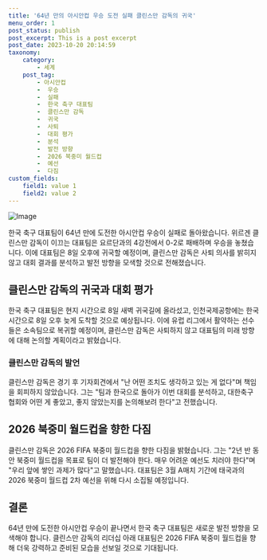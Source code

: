 ```yaml
---
title: '64년 만의 아시안컵 우승 도전 실패 클린스만 감독의 귀국'
menu_order: 1
post_status: publish
post_excerpt: This is a post excerpt
post_date: 2023-10-20 20:14:59
taxonomy:
    category:
        - 세계
    post_tag:
        - 아시안컵
        -  우승
        -  실패
        -  한국 축구 대표팀
        -  클린스만 감독
        -  귀국
        -  사퇴
        -  대회 평가
        -  분석
        -  발전 방향
        -  2026 북중미 월드컵
        -  예선
        -  다짐
custom_fields:
    field1: value 1
    field2: value 2
---
```


![Image](https://imgnews.pstatic.net/image/469/2024/02/07/0000784360_001_20240207095401586.jpg?type=w647)


한국 축구 대표팀이 64년 만에 도전한 아시안컵 우승이 실패로 돌아왔습니다. 위르겐 클린스만 감독이 이끄는 대표팀은 요르단과의 4강전에서 0-2로 패배하며 우승을 놓쳤습니다. 이에 대표팀은 8일 오후에 귀국할 예정이며, 클린스만 감독은 사퇴 의사를 밝히지 않고 대회 결과를 분석하고 발전 방향을 모색할 것으로 전해졌습니다.

## 클린스만 감독의 귀국과 대회 평가
한국 축구 대표팀은 현지 시간으로 8일 새벽 귀국길에 올라섰고, 인천국제공항에는 한국 시간으로 8일 오후 늦게 도착할 것으로 예상됩니다. 이에 유럽 리그에서 활약하는 선수들은 소속팀으로 복귀할 예정이며, 클린스만 감독은 사퇴하지 않고 대표팀의 미래 방향에 대해 논의할 계획이라고 밝혔습니다.

### 클린스만 감독의 발언
클린스만 감독은 경기 후 기자회견에서 "난 어떤 조치도 생각하고 있는 게 없다"며 책임을 회피하지 않았습니다. 그는 "팀과 한국으로 돌아가 이번 대회를 분석하고, 대한축구협회와 어떤 게 좋았고, 좋지 않았는지를 논의해보려 한다"고 전했습니다.

## 2026 북중미 월드컵을 향한 다짐
클린스만 감독은 2026 FIFA 북중미 월드컵을 향한 다짐을 밝혔습니다. 그는 "2년 반 동안 북중미 월드컵을 목표로 팀이 더 발전해야 한다. 매우 어려운 예선도 치러야 한다"며 "우리 앞에 쌓인 과제가 많다"고 말했습니다. 대표팀은 3월 A매치 기간에 태국과의 2026 북중미 월드컵 2차 예선을 위해 다시 소집될 예정입니다.

## 결론
64년 만에 도전한 아시안컵 우승이 끝나면서 한국 축구 대표팀은 새로운 발전 방향을 모색해야 합니다. 클린스만 감독의 리더십 아래 대표팀은 2026 FIFA 북중미 월드컵을 향해 더욱 강력하고 준비된 모습을 선보일 것으로 기대됩니다.
